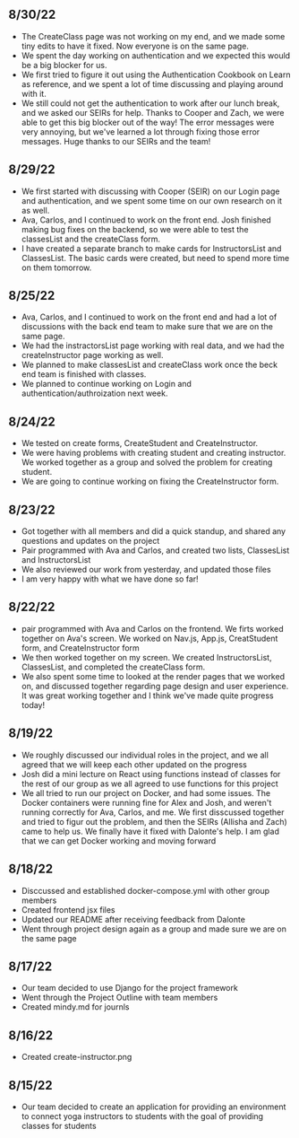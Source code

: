 ## 8/30/22
- The CreateClass page was not working on my end, and we made some tiny edits to have it fixed. Now everyone is on the same page.
- We spent the day working on authentication and we expected this would be a big blocker for us.
- We first tried to figure it out using the Authentication Cookbook on Learn as reference, and we spent a lot of time discussing and playing around with it.
- We still could not get the authentication to work after our lunch break, and we asked our SEIRs for help. Thanks to Cooper and Zach, we were able to get this big blocker out of the way! The error messages were very annoying, but we've learned a lot through fixing those error messages. Huge thanks to our SEIRs and the team!

## 8/29/22
- We first started with discussing with Cooper (SEIR) on our Login page and authentication, and we spent some time on our own research on it as well.
- Ava, Carlos, and I continued to work on the front end. Josh finished making bug fixes on the backend, so we were able to test the classesList and the createClass form.
- I have created a separate branch to make cards for InstructorsList and ClassesList. The basic cards were created, but need to spend more time on them tomorrow. 

## 8/25/22
- Ava, Carlos, and I continued to work on the front end and had a lot of discussions with the back end team to make sure that we are on the same page.
- We had the instractorsList page working with real data, and we had the createInstructor page working as well.
- We planned to make classesList and createClass work once the beck end team is finished with classes.
- We planned to continue working on Login and authentication/authroization next week.


## 8/24/22
- We tested on create forms, CreateStudent and CreateInstructor. 
- We were having problems with creating student and creating instructor. We worked together as a group and solved the problem for creating student.
- We are going to continue working on fixing the CreateInstructor form.

## 8/23/22
- Got together with all members and did a quick standup, and shared any questions and updates on the project
- Pair programmed with Ava and Carlos, and created two lists, ClassesList and InstructorsList
- We also reviewed our work from yesterday, and updated those files 
- I am very happy with what we have done so far!

## 8/22/22
- pair programmed with Ava and Carlos on the frontend. We firts worked together on Ava's screen. We worked on Nav.js, App.js, CreatStudent form, and CreateInstructor form
- We then worked together on my screen. We created InstructorsList, ClassesList, and completed the createClass form.
- We also spent some time to looked at the render pages that we worked on, and discussed together regarding page design and user experience. It was great working together and I think we've made quite progress today!

## 8/19/22
- We roughly discussed our individual roles in the project, and we all agreed that we will keep each other updated on the progress
- Josh did a mini lecture on React using functions instead of classes for the rest of our group as we all agreed to use functions for this project
- We all tried to run our project on Docker, and had some issues. The Docker containers were running fine for Alex and Josh, and weren't running correctly for Ava, Carlos, and me. We first disscussed together and tried to figur out the problem, and then the SEIRs (Allisha and Zach) came to help us. We finally have it fixed with Dalonte's help. I am glad that we can get Docker working and moving forward

## 8/18/22
- Disccussed and established docker-compose.yml with other group members
- Created frontend jsx files
- Updated our README after receiving feedback from Dalonte
- Went through project design again as a group and made sure we are on the same page

## 8/17/22
- Our team decided to use Django for the project framework
- Went through the Project Outline with team members
- Created mindy.md for journls

## 8/16/22
- Created create-instructor.png

## 8/15/22
- Our team decided to create an application for providing an environment to connect yoga instructors to students with the goal of providing classes for students

